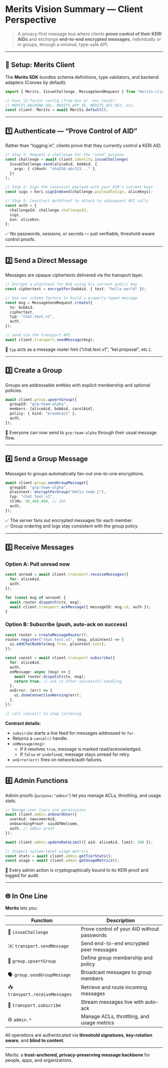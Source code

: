 # Merits Vision Summary — Client Perspective

> A privacy-first message bus where clients **prove control of their KERI AIDs** and exchange **end-to-end encrypted messages**, individually or in groups, through a minimal, type-safe API.

---

## 💠 Setup: Merits Client

The **Merits SDK** bundles schema definitions, type validators, and backend adapters (Convex by default).

```ts
import { Merits, IssueChallenge, MessageSendRequest } from "merits-client";

// Uses 12-factor config (from env or .env.local):
// MERITS_BACKEND_URL, MERITS_APP_ID, MERITS_API_KEY, etc.
const client: Merits = await Merits.default();
```

---

## 1️⃣ Authenticate — “Prove Control of AID”

Rather than “logging in”, clients prove that they currently control a KERI AID.

```ts
// Step 1: Request a challenge for the "send" purpose
const challenge = await client.identity.issueChallenge(
  IssueChallenge.send(aliceAid, bobAid, {
    args: { ctHash: "sha256:abc123..." },
  })
);

// Step 2: Sign the canonical payload with your AID's current keys
const sigs = keri.signIndexed(challenge.payloadToSign, aliceKeys);

// Step 3: Construct AuthProof to attach to subsequent API calls
const auth = {
  challengeId: challenge.challengeId,
  sigs,
  ksn: aliceKsn,
};
```

✅ No passwords, sessions, or secrets — just verifiable, threshold-aware control proofs.

---

## 2️⃣ Send a Direct Message

Messages are opaque ciphertexts delivered via the transport layer.

```ts
// Encrypt a plaintext for Bob using his current public key
const ciphertext = encryptFor(bobAid, { text: "hello world" });

// Use our schema factory to build a properly-typed message
const msg = MessageSendRequest.create({
  to: bobAid,
  ciphertext,
  typ: "chat.text.v1",
  auth,
});

// Send via the transport API
await client.transport.sendMessage(msg);
```

🧠  `typ` acts as a message router hint (“chat.text.v1”, “kel.proposal”, etc.).

---

## 3️⃣ Create a Group

Groups are addressable entities with explicit membership and optional policies.

```ts
await client.group.upsertGroup({
  groupId: "grp:team-alpha",
  members: [aliceAid, bobAid, carolAid],
  policy: { kind: "broadcast" },
  auth,
});
```

👥  Everyone can now send to `grp:team-alpha` through their usual message flow.

---

## 4️⃣ Send a Group Message

Messages to groups automatically fan-out one-to-one encryptions.

```ts
await client.group.sendGroupMessage({
  groupId: "grp:team-alpha",
  plaintext: encryptForGroup("Hello team 👋"),
  typ: "chat.text.v1",
  ttlMs: 86_400_000, // 24h
  auth,
});
```

✅  The server fans out encrypted messages for each member.  
✅  Group ordering and logs stay consistent with the group policy.

---

## 5️⃣ Receive Messages

### Option A: Pull unread now

```ts
const unread = await client.transport.receiveMessages({
  for: aliceAid,
  auth,
});

for (const msg of unread) {
  await router.dispatch(ctx, msg);
  await client.transport.ackMessage({ messageId: msg.id, auth });
}
```

### Option B: Subscribe (push, auto-ack on success)

```ts
const router = createMessageRouter();
router.register("chat.text.v1", (msg, plaintext) => {
  ui.addChatBubble(msg.from, plaintext.text);
});

const cancel = await client.transport.subscribe({
  for: aliceAid,
  auth,
  onMessage: async (msg) => {
    await router.dispatch(ctx, msg);
    return true; // ack it after successful handling
  },
  onError: (err) => {
    ui.showConnectionWarning(err);
  },
});

// call cancel() to stop listening
```

**Contract details:**
- `subscribe` starts a live feed for messages addressed to `for`.
- Returns a `cancel()` handle.
- `onMessage(msg)`:
  - If it resolves `true`, message is marked read/acknowledged.
  - If `false` or `undefined`, message stays unread for retry.
- `onError(err)` fires on network/auth failures.

---

## 6️⃣ Admin Functions

Admin proofs (`purpose:"admin"`) let you manage ACLs, throttling, and usage stats.

```ts
// Manage user tiers and permissions
await client.admin.onboardUser({
  userAid: newcomerAid,
  onboardingProof: saidOfWelcome,
  auth, // admin proof
});

await client.admin.updateRateLimit({ aid: aliceAid, limit: 100 });

// Inspect system-level usage metrics
const stats = await client.admin.getTierStats();
const usage = await client.admin.getUsageMetrics();
```

🧾  Every admin action is cryptographically bound to its KERI proof and logged for audit.

---

## 🌐 In One Line

**Merits** lets you:

| Function | Description |
|-----------|--------------|
| 🔐 `issueChallenge` | Prove control of your AID without passwords |
| ✉️ `transport.sendMessage` | Send end-to-end encrypted peer messages |
| 👥 `group.upsertGroup` | Define group membership and policy |
| 🗣 `group.sendGroupMessage` | Broadcast messages to group members |
| 📥 `transport.receiveMessages` | Retrieve and route incoming messages |
| 🔄 `transport.subscribe` | Stream messages live with auto-ack |
| ⚙️ `admin.*` | Manage ACLs, throttling, and usage metrics |

All operations are authenticated via **threshold signatures**, **key-rotation aware**, and **blind to content**.

---

Merits: a **trust-anchored, privacy-preserving message backbone** for people, apps, and organizations.
